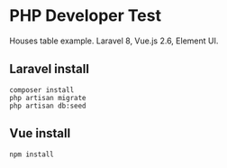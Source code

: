 PHP Developer Test
====================

Houses table example. Laravel 8, Vue.js 2.6, Element UI.


Laravel install
----------------------
    composer install
    php artisan migrate
    php artisan db:seed

Vue install
----------------------

    npm install
